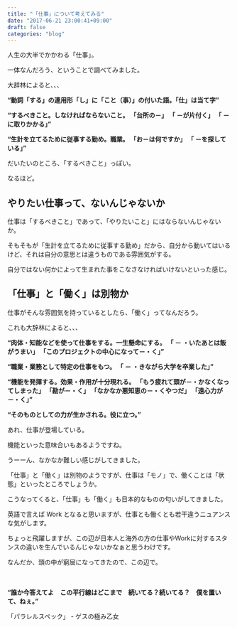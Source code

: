 ```yaml
---
title: "「仕事」について考えてみる"
date: "2017-06-21 23:00:41+09:00"
draft: false
categories: "blog"
---
```

人生の大半でかかわる「仕事」。

一体なんだろう、ということで調べてみました。

大辞林によると、、、

**“動詞「する」の連用形「し」に「こと（事）」の付いた語。「仕」は当て字”**

**“するべきこと。しなければならないこと。 「台所の－」 「 －が片付く」 「 －に取りかかる」”**

**“生計を立てるために従事する勤め。職業。 「お－は何ですか」 「 －を探している」”**

だいたいのところ、「するべきこと」っぽい。

なるほど。

## やりたい仕事って、ないんじゃないか

仕事は「するべきこと」であって、「やりたいこと」にはならないんじゃないか。

そもそもが「生計を立てるために従事する勤め」だから、自分から動いてはいるけど、それは自分の意思とは違うものである雰囲気がする。

自分ではない何かによって生まれた事をこなさなければいけないといった感じ。

## 「仕事」と「働く」は別物か

仕事がそんな雰囲気を持っているとしたら、「働く」ってなんだろう。

これも大辞林によると、、、

**“肉体・知能などを使って仕事をする。一生懸命にする。 「 － ・いたあとは飯がうまい」 「このプロジェクトの中心になって－・く」”**

**“職業・業務として特定の仕事をもつ。 「 － ・きながら大学を卒業した」”**

**“機能を発揮する。効果・作用が十分現れる。 「もう疲れて頭が－・かなくなってしまった」 「勘が－・く」 「なかなか悪知恵の－・くやつだ」 「遠心力が－・く」”**

**“そのものとしての力が生かされる。役に立つ。”**

あれ、仕事が登場している。

機能といった意味合いもあるようですね。

うーーん、なかなか難しい感じがしてきました。

「仕事」と「働く」は別物のようですが、仕事は「モノ」で、働くことは「状態」といったところでしょうか。

こうなってくると、「仕事」も「働く」も日本的なものの匂いがしてきました。

英語で言えば Work となると思いますが、仕事とも働くとも若干違うニュアンスな気がします。

ちょっと飛躍しますが、この辺が日本人と海外の方の仕事やWorkに対するスタンスの違いを生んでいるんじゃないかなぁと思うわけです。

なんだか、頭の中が窮屈になってきたので、この辺で。

　

**“誰か今答えてよ　この平行線はどこまで　続いてる？続いてる？　僕を置いて、ねぇ。”**

「パラレルスペック」 - ゲスの極み乙女